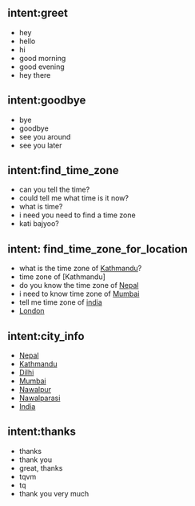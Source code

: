 ## intent:greet
- hey
- hello
- hi
- good morning
- good evening
- hey there

## intent:goodbye
- bye
- goodbye
- see you around
- see you later

## intent:find_time_zone
- can you tell the time?
- could tell me what time is it now?
- what is time?
- i need you need to find a time zone
- kati bajyoo?

## intent: find_time_zone_for_location
- what is the time zone of [Kathmandu](city)?
- time zone of [Kathmandu]
- do you know the time zone of [Nepal](city)
- i need to know time zone of [Mumbai](city)
- tell me time zone of [india](city)
- [London](city)

## intent:city_info
- [Nepal](city)
- [Kathmandu](city)
- [Dilhi](city)
- [Mumbai](city)
- [Nawalpur](city)
- [Nawalparasi](city)
- [India](city)

## intent:thanks
- thanks
- thank you
- great, thanks
- tqvm
- tq
- thank you very much
